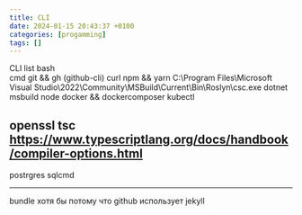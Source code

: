 ```yaml
---
title: CLI
date: 2024-01-15 20:43:37 +0100
categories: [progamming]
tags: []
---
```

CLI list
bash  
cmd
git && gh (github-cli)
curl
npm && yarn
C:\Program Files\Microsoft Visual Studio\2022\Community\MSBuild\Current\Bin\Roslyn\csc.exe
dotnet
msbuild
node
docker && dockercomposer
kubectl

openssl
tsc <https://www.typescriptlang.org/docs/handbook/compiler-options.html>
---

postrgres
sqlcmd

---
bundle хотя бы потому что github  использует jekyll